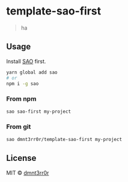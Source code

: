 # template-sao-first

> ha

## Usage

Install [SAO](https://github.com/egoist/sao) first.

```bash
yarn global add sao
# or
npm i -g sao
```

### From npm

```bash
sao sao-first my-project
```

### From git

```bash
sao dmnt3rr0r/template-sao-first my-project
```

## License

MIT &copy; [dmnt3rr0r](github.com/dmnt3rr0r)

